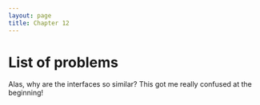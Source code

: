 ```yaml
---
layout: page
title: Chapter 12
---
```


# List of problems

Alas, why are the interfaces so similar? This got me really confused at the beginning!